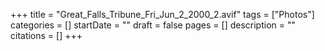 +++
title = "Great_Falls_Tribune_Fri_Jun_2_2000_2.avif"
tags = ["Photos"]
categories = []
startDate = ""
draft = false
pages = []
description = ""
citations = []
+++
